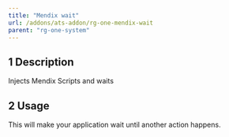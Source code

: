 ```yaml
---
title: "Mendix wait"
url: /addons/ats-addon/rg-one-mendix-wait
parent: "rg-one-system"
---
```


## 1 Description

Injects Mendix Scripts and waits

## 2 Usage

This will make your application wait until another action happens.
